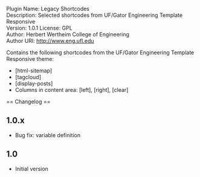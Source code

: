 Plugin Name: Legacy Shortcodes  
Description: Selected shortcodes from UF/Gator Engineering Template Responsive  
Version: 1.0.1
License: GPL  
Author: Herbert Wertheim College of Engineering  
Author URI: http://www.eng.ufl.edu  

Contains the following shortcodes from the UF/Gator Engineering Template Responsive theme:

- \[html-sitemap\]
- \[tagcloud\] 
- \[display-posts\]
- Columns in content area: \[left\], \[right\], \[clear\]

== Changelog ==

1.0.x
-----
- Bug fix: variable definition

1.0
---
- Initial version
